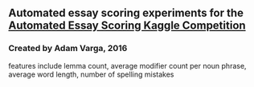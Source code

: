 ## Automated essay scoring experiments for the [Automated Essay Scoring Kaggle Competition](https://www.kaggle.com/c/asap-aes)
### Created by Adam Varga, 2016

features include lemma count, average modifier count per noun phrase, average word length, number of spelling mistakes